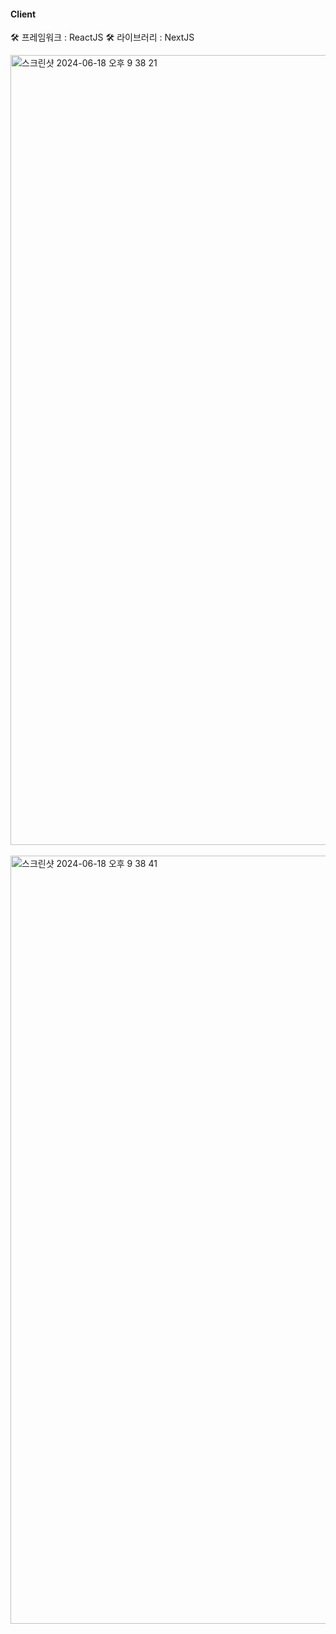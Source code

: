 #### Client

🛠️ 프레임워크 : ReactJS
🛠️ 라이브러리 : NextJS

<img width="1264" alt="스크린샷 2024-06-18 오후 9 38 21" src="https://github.com/aquaman122/IMDb-clone/assets/89385423/9bfa9e92-58be-4cf0-9451-0c919ecccdad">
<br><br>
<img width="1229" alt="스크린샷 2024-06-18 오후 9 38 41" src="https://github.com/aquaman122/IMDb-clone/assets/89385423/3fdc8109-ab0d-4f15-affc-8ce2b7023e73">
